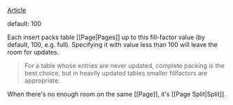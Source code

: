 [Article](https://habr.com/ru/companies/otus/articles/905882/)

default: 100

Each insert packs table [[Page|Pages]] up to this fill-factor value (by default, 100, e.g. full). Specifying it with value less than 100 will leave the room for updates.

> For a table whose entries are never updated, complete packing is the best choice, but in heavily updated tables smaller fillfactors are appropriate.

When there's no enough room on the same [[Page]], it's [[Page Split|Split]].
